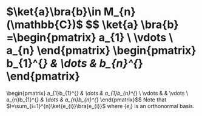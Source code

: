 $\ket{a}\bra{b}\in M_{n}(\mathbb{C})$
$$
\ket{a} \bra{b} =\begin{pmatrix}
a_{1} \\
\vdots \\
a_{n}
\end{pmatrix}
\begin{pmatrix}
b_{1}^{*} & \dots & b_{n}^{*}
\end{pmatrix}
=
\begin{pmatrix}
a_{1}b_{1}^{*} & \dots & a_{1}b_{n}^{*} \\
\vdots &  & \vdots \\
a_{n}b_{1}^{*} & \dots & a_{n}b_{n}^{*}
\end{pmatrix}$$
Note that $I=\sum_{i=1}^{n}\ket{e_{i}}\bra{e_{i}}$ where $\{ e_{i} \}$ is an orthonormal basis.
